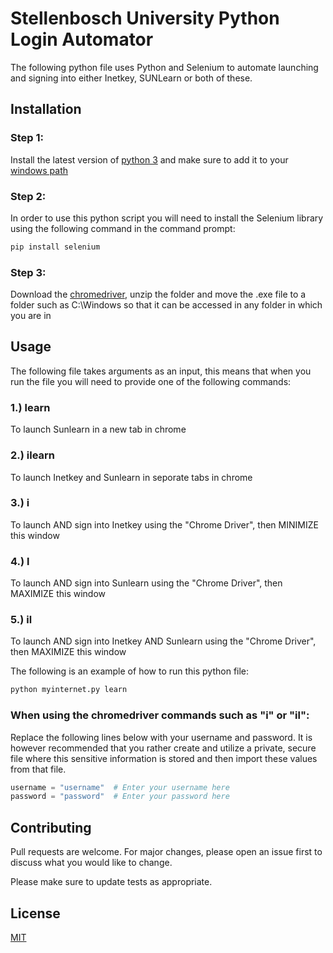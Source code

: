 # Stellenbosch University Python Login Automator

The following python file uses Python and Selenium to automate launching and signing into either Inetkey, SUNLearn or both of these. 

## Installation

### Step 1:

Install the latest version of [python 3](https://www.python.org/downloads/) and make sure to add it to your [windows path](https://geek-university.com/python/add-python-to-the-windows-path/)

### Step 2:

In order to use this python script you will need to install the Selenium library using the following command in the command prompt:

```bash
pip install selenium
```

### Step 3:

Download the [chromedriver](http://chromedriver.chromium.org/), unzip the folder and move the .exe file to a folder such as C:\Windows so that it can be accessed in any folder in which you are in


## Usage

The following file takes arguments as an input, this means that when you run the file you will need to provide one of the following commands:

### 1.) learn 
To launch Sunlearn in a new tab in chrome

### 2.) ilearn      
To launch Inetkey and Sunlearn in seporate tabs in chrome

### 3.) i           
To launch AND sign into Inetkey using the "Chrome Driver", then MINIMIZE this window

### 4.) l           
To launch AND sign into Sunlearn using the "Chrome Driver", then MAXIMIZE this window

### 5.) il          
To launch AND sign into Inetkey AND Sunlearn using the "Chrome Driver", then MAXIMIZE this window

The following is an example of how to run this python file:

```bash
python myinternet.py learn
```

### When using the chromedriver commands such as "i" or "il":

Replace the following lines below with your username and password. It is however recommended that you rather create and utilize a private, secure file where this sensitive information is stored and then import these values from that file. 

```python
username = "username"  # Enter your username here
password = "password"  # Enter your password here
```

## Contributing
Pull requests are welcome. For major changes, please open an issue first to discuss what you would like to change.

Please make sure to update tests as appropriate.

## License
[MIT](https://choosealicense.com/licenses/mit/)